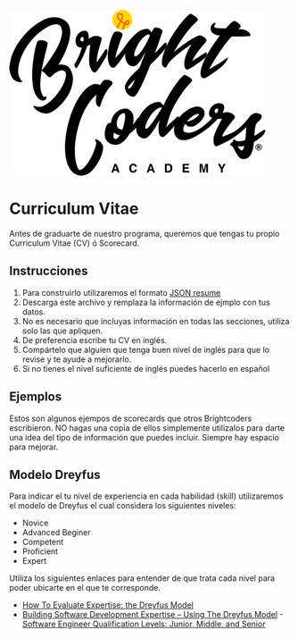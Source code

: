 ![MagmaHackers Logo](../imgs/logo-bc.png)

# Curriculum Vitae

Antes de graduarte de nuestro programa, queremos que tengas tu propio Curriculum Vitae (CV) ó Scorecard.

## Instrucciones

1. Para construirlo utilizaremos el formato [JSON resume](https://jsonresume.org/)
2. Descarga este archivo y remplaza la información de ejmplo con tus datos.
3. No es necesario que incluyas información en todas las secciones, utiliza solo las que apliquen.
4. De preferencia escribe tu CV en inglés.
5. Compártelo que alguien que tenga buen nivel de inglés para que lo revise y te ayude a mejorarlo.
6. Si no tienes el nivel suficiente de inglés puedes hacerlo en español

## Ejemplos

Estos son algunos ejempos de scorecards que otros Brightcoders escribieron.
NO hagas una copia de ellos simplemente utilizalos para darte una idea del tipo de información que puedes incluir. Siempre hay espacio para mejorar.

## Modelo Dreyfus

Para indicar el tu nivel de experiencia en cada habilidad (skill) utilizaremos el modelo de Dreyfus el cual considera los siguientes niveles:
- Novice
- Advanced Beginer
- Competent
- Proficient
- Expert

Utiliza los siguientes enlaces para entender de que trata cada nivel para poder ubicarte en el que te corresponde.
- [How To Evaluate Expertise: the Dreyfus Model](https://www.solcept.ch/en/blog/dreyfus-model/)
- [Building Software Development Expertise – Using The Dreyfus Model](https://skorks.com/2009/08/building-software-development-expertise-using-the-dreyfus-model/)
-[Software Engineer Qualification Levels: Junior, Middle, and Senior](https://hackernoon.com/software-engineer-qualification-levels-junior-middle-and-senior-f2229591df1c)
